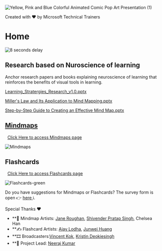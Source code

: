 ![Yellow, Pink and Blue Colorful Animated Comic Pop Art Presentation (1)](https://github.com/user-attachments/assets/931cbe95-9cb4-4ebf-be33-0c9bf2523288)


Created with ❤️ by Microsoft Technical Trainers

# Home

![8 seconds delay](https://github.com/user-attachments/assets/7c216923-187e-4e5d-9134-384694a9676b)

## Research based on Nuroscience of learning
Anchor research papers and books explaining neuroscience of learning that reinforces the benefits of visual tools in learning.

[Learning_Stratergies_Research_v1.0.pptx](https://github.com/user-attachments/files/18847484/Learning_Stratergies_Research_v1.0.pptx)

[Miller's Law and Its Application to Mind Mapping.pptx](https://github.com/user-attachments/files/18847488/Miller.s.Law.and.Its.Application.to.Mind.Mapping.pptx)

[Step-by-Step Guide to Creating an Effective Mind Map.pptx](https://github.com/user-attachments/files/18847495/Step-by-Step.Guide.to.Creating.an.Effective.Mind.Map.pptx)


## <a href="mindmaps.md">Mindmaps</a>

<div class="button-container">
  <a href="mindmap.md" class="comic-button">Click Here to access Mindmaps page </a>
</div>

![Mindmaps](https://github.com/user-attachments/assets/a2e0d01d-1aaf-4e8a-9951-4ba4c741eab7)

## Flashcards
<div class="button-container">
  <a href="flashcards.md" class="comic-button"> Click Here to access Flashcards page </a>
</div>


![Flashcards-green](https://github.com/user-attachments/assets/bc2378a4-7af6-4181-9ca5-8579d958962c)


Do you have suggestions for Mindmaps or Flashcards? The survey form is open 👉 [here ](https://aka.ms/BrainwaveFeedback)ℹ️.

Special Thanks ❤️
* **🎨 Mindmap Artists: [Jane Roughan](https://www.linkedin.com/in/jane-roughan/), [Shivender Pratap Singh](https://www.linkedin.com/in/shivender09071987/), Chelsea Han
* **✍️ Flashcard Artists: [Ajay Lodha](https://www.linkedin.com/in/alodha100/), [Junwei Huang ](https://www.linkedin.com/in/wbpluto/)
* **🎞️ Broadcasters:[Vincent Kok](https://www.linkedin.com/in/vincekok/), [Kristin Deokiesingh](https://www.linkedin.com/in/sineaddeokiesingh/)
* **🙏 Project Lead: [Neeraj Kumar](https://www.linkedin.com/in/neerajtrainer/)


